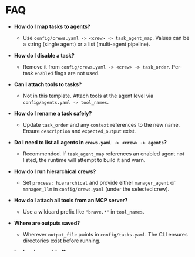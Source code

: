 # FAQ

- __How do I map tasks to agents?__
  - Use `config/crews.yaml -> <crew> -> task_agent_map`. Values can be a string (single agent) or a list (multi-agent pipeline).

- __How do I disable a task?__
  - Remove it from `config/crews.yaml -> <crew> -> task_order`. Per-task `enabled` flags are not used.

- __Can I attach tools to tasks?__
  - Not in this template. Attach tools at the agent level via `config/agents.yaml -> tool_names`.

- __How do I rename a task safely?__
  - Update `task_order` and any `context` references to the new name. Ensure `description` and `expected_output` exist.

- __Do I need to list all agents in `crews.yaml -> <crew> -> agents`?__
  - Recommended. If `task_agent_map` references an enabled agent not listed, the runtime will attempt to build it and warn.

- __How do I run hierarchical crews?__
  - Set `process: hierarchical` and provide either `manager_agent` or `manager_llm` in `config/crews.yaml` (under the selected crew).

- __How do I attach all tools from an MCP server?__
  - Use a wildcard prefix like `"brave.*"` in `tool_names`.

- __Where are outputs saved?__
  - Wherever `output_file` points in `config/tasks.yaml`. The CLI ensures directories exist before running.

- __Is planning enabled?__
  - No. `planning` defaults to `false` to keep token usage low.

